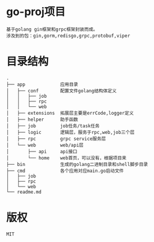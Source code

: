 # go-proj项目
    基于golang gin框架和grpc框架封装而成。
    涉及到的包：gin,gorm,redisgo,grpc,protobuf,viper

# 目录结构
    .
    ├── app             应用目录
    │   ├── conf        配置文件golang结构体定义
    │   │   ├── job
    │   │   ├── rpc
    │   │   └── web
    │   ├── extensions  拓展层主要是errCode,logger定义
    │   ├── helper      助手函数
    │   ├── job         job任务/task任务
    │   ├── logic       逻辑层，服务于rpc,web,job三个层
    │   ├── rpc         grpc service服务层
    │   └── web         web/api层
    │       ├── api     api接口
    │       └── home    web首页，可以没有，根据项目来
    ├── bin             生成的golang二进制目录和shell脚步目录
    ├── cmd             各个应用对应main.go启动文件
    │   ├── job
    │   ├── rpc
    │   └── web
    └── readme.md

# 版权
    MIT
